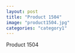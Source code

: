 ```yaml
---
layout: post
title: "Product 1504"
image: "product1504.jpg"
categories: "category1"
---
```

Product 1504
